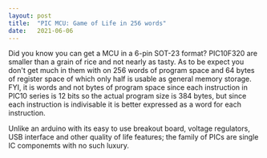 ```yaml
---
layout: post
title:  "PIC MCU: Game of Life in 256 words"
date:   2021-06-06
---
```


Did you know you can get a MCU in a 6-pin SOT-23 format? PIC10F320 are smaller than a grain of rice and not nearly as tasty. As to be expect you don't get much in them with on 256 words of program space and 64 bytes of register space of which only half is usable as general memory storage. FYI, it is words and not bytes of program space since each instruction in PIC10 series is 12 bits so the actual program size is 384 bytes, but since each instruction is indivisable it is better expressed as a word for each instruction.

Unlike an arduino with its easy to use breakout board, voltage regulators, USB interface and other quality of life features; the family of PICs are single IC componemts with no such luxury. 